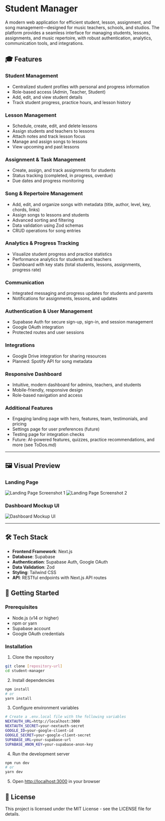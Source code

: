 # Student Manager

A modern web application for efficient student, lesson, assignment, and song management—designed for music teachers, schools, and studios. The platform provides a seamless interface for managing students, lessons, assignments, and music repertoire, with robust authentication, analytics, communication tools, and integrations.

## 🎓 Features

### Student Management
- Centralized student profiles with personal and progress information
- Role-based access (Admin, Teacher, Student)
- Add, edit, and view student details
- Track student progress, practice hours, and lesson history

### Lesson Management
- Schedule, create, edit, and delete lessons
- Assign students and teachers to lessons
- Attach notes and track lesson focus
- Manage and assign songs to lessons
- View upcoming and past lessons

### Assignment & Task Management
- Create, assign, and track assignments for students
- Status tracking (completed, in progress, overdue)
- Due dates and progress monitoring

### Song & Repertoire Management
- Add, edit, and organize songs with metadata (title, author, level, key, chords, links)
- Assign songs to lessons and students
- Advanced sorting and filtering
- Data validation using Zod schemas
- CRUD operations for song entries

### Analytics & Progress Tracking
- Visualize student progress and practice statistics
- Performance analytics for students and teachers
- Dashboard with key stats (total students, lessons, assignments, progress rate)

### Communication
- Integrated messaging and progress updates for students and parents
- Notifications for assignments, lessons, and updates

### Authentication & User Management
- Supabase Auth for secure sign-up, sign-in, and session management
- Google OAuth integration
- Protected routes and user sessions

### Integrations
- Google Drive integration for sharing resources
- Planned: Spotify API for song metadata

### Responsive Dashboard
- Intuitive, modern dashboard for admins, teachers, and students
- Mobile-friendly, responsive design
- Role-based navigation and access

### Additional Features
- Engaging landing page with hero, features, team, testimonials, and pricing
- Settings page for user preferences (future)
- Testing page for integration checks
- Future: AI-powered features, quizzes, practice recommendations, and more (see ToDos.md)

---

## 🖼️ Visual Preview

### Landing Page
![Landing Page Screenshot 1](public/LandingPage%201.png)
![Landing Page Screenshot 2](public/LandingPage%202.png)

### Dashboard Mockup UI
![Dashboard Mockup UI](public/MOCKUP%20UI.png)

---

## 🛠️ Tech Stack

- **Frontend Framework**: Next.js
- **Database**: Supabase
- **Authentication**: Supabase Auth, Google OAuth
- **Data Validation**: Zod
- **Styling**: Tailwind CSS
- **API**: RESTful endpoints with Next.js API routes

## 🚀 Getting Started

### Prerequisites

- Node.js (v14 or higher)
- npm or yarn
- Supabase account
- Google OAuth credentials

### Installation

1. Clone the repository

```bash
git clone [repository-url]
cd student-manager
```

2. Install dependencies

```bash
npm install
# or
yarn install
```

3. Configure environment variables

```bash
# Create a .env.local file with the following variables
NEXTAUTH_URL=http://localhost:3000
NEXTAUTH_SECRET=your-nextauth-secret
GOOGLE_ID=your-google-client-id
GOOGLE_SECRET=your-google-client-secret
SUPABASE_URL=your-supabase-url
SUPABASE_ANON_KEY=your-supabase-anon-key
```

4. Run the development server

```bash
npm run dev
# or
yarn dev
```

5. Open [http://localhost:3000](http://localhost:3000) in your browser

## 📝 License

This project is licensed under the MIT License - see the LICENSE file for details.
